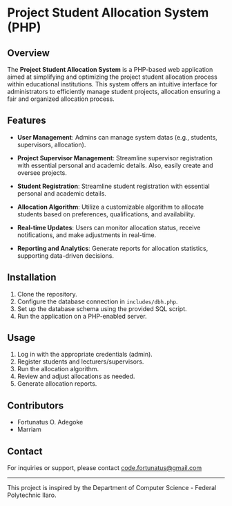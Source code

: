 # Project Student Allocation System (PHP)

## Overview

The **Project Student Allocation System** is a PHP-based web application aimed at simplifying and optimizing the project student allocation process within educational institutions. This system offers an intuitive interface for administrators to efficiently manage student projects, allocation ensuring a fair and organized allocation process.

## Features

-   **User Management**: Admins can manage system datas (e.g., students, supervisors, allocation).

-   **Project Supervisor Management**: Streamline supervisor registration with essential personal and academic details. Also, easily create and oversee projects.

-   **Student Registration**: Streamline student registration with essential personal and academic details.

-   **Allocation Algorithm**: Utilize a customizable algorithm to allocate students based on preferences, qualifications, and availability.

-   **Real-time Updates**: Users can monitor allocation status, receive notifications, and make adjustments in real-time.

-   **Reporting and Analytics**: Generate reports for allocation statistics, supporting data-driven decisions.

## Installation

1. Clone the repository.
2. Configure the database connection in `includes/dbh.php`.
3. Set up the database schema using the provided SQL script.
4. Run the application on a PHP-enabled server.

## Usage

1. Log in with the appropriate credentials (admin).
2. Register students and lecturers/supervisors.
3. Run the allocation algorithm.
4. Review and adjust allocations as needed.
5. Generate allocation reports.

## Contributors

-   Fortunatus O. Adegoke
-   Marriam

## Contact

For inquiries or support, please contact code.fortunatus@gmail.com

---

This project is inspired by the Department of Computer Science - Federal Polytechnic Ilaro.

